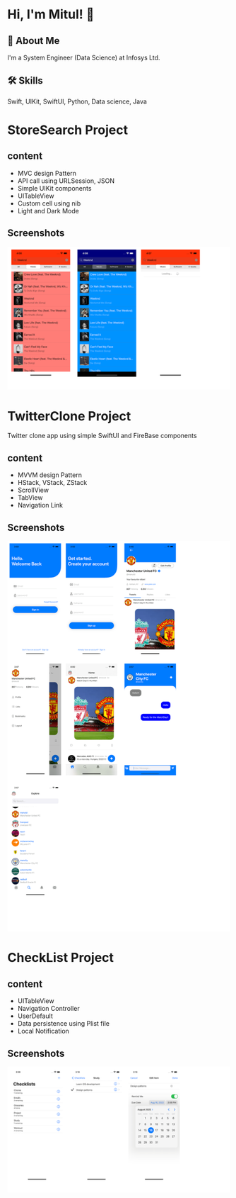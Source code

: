 
# Hi, I'm Mitul! 👋


## 🚀 About Me
I'm a System Engineer (Data Science) at Infosys Ltd.


## 🛠 Skills
Swift, UIKit, SwiftUI, Python, Data science, Java


# StoreSearch Project

## content

- MVC design Pattern
- API call using URLSession, JSON
- Simple UIKit components
- UITableView
- Custom cell using nib
- Light and Dark Mode


## Screenshots

![App Screenshot](https://github.com/Mitulsidh/StoreSearchProject/blob/main/images/Simulator%20Screen%20Shot%20-%20iPhone%2013%20-%202022-08-16%20at%2016.07.48%202.png)


# TwitterClone Project

Twitter clone app using simple SwiftUI  and FireBase components

## content


- MVVM design Pattern
- HStack, VStack, ZStack
- ScrollView
- TabView
- Navigation Link
## Screenshots

![App Screenshot](https://github.com/Mitulsidh/TwitterClone/blob/main/images/Simulator%20Screen%20Shot%20-%20iPhone%2013%20-%202022-08-16%20at%2020.00.23%202-min.png)

# CheckList Project

## content


- UITableView
- Navigation Controller
- UserDefault 
- Data persistence using Plist file
- Local Notification
## Screenshots

![App Screenshot](https://github.com/Mitulsidh/ChecklistProject/blob/main/images/Simulator%20Screen%20Shot%20-%20iPhone%2013%20-%202022-08-16%20at%2015.09.51%202.png)
